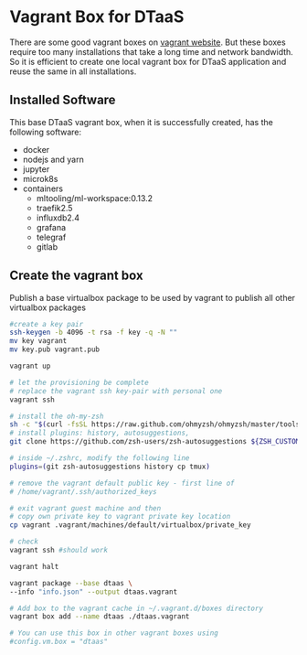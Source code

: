 # Vagrant Box for DTaaS

There are some good vagrant boxes on [vagrant website](https://app.vagrantup.com/boxes/search). But these boxes require too many installations that take a long time and network bandwidth. So it is efficient to create one local vagrant box for DTaaS application and reuse the same in all installations.

## Installed Software

This base DTaaS vagrant box, when it is successfully created, has the following software:

* docker
* nodejs and yarn
* jupyter
* microk8s
* containers
  * mltooling/ml-workspace:0.13.2
  * traefik2.5
  * influxdb2.4
  * grafana
  * telegraf
  * gitlab

## Create the vagrant box

Publish a base virtualbox package to be used by
vagrant to publish all other virtualbox packages

```bash
#create a key pair
ssh-keygen -b 4096 -t rsa -f key -q -N ""
mv key vagrant
mv key.pub vagrant.pub

vagrant up

# let the provisioning be complete
# replace the vagrant ssh key-pair with personal one
vagrant ssh

# install the oh-my-zsh
sh -c "$(curl -fsSL https://raw.github.com/ohmyzsh/ohmyzsh/master/tools/install.sh)"
# install plugins: history, autosuggestions, 
git clone https://github.com/zsh-users/zsh-autosuggestions ${ZSH_CUSTOM:-~/.oh-my-zsh/custom}/plugins/zsh-autosuggestions

# inside ~/.zshrc, modify the following line
plugins=(git zsh-autosuggestions history cp tmux)

# remove the vagrant default public key - first line of 
# /home/vagrant/.ssh/authorized_keys

# exit vagrant guest machine and then
# copy own private key to vagrant private key location
cp vagrant .vagrant/machines/default/virtualbox/private_key

# check
vagrant ssh	#should work

vagrant halt

vagrant package --base dtaas \
--info "info.json" --output dtaas.vagrant

# Add box to the vagrant cache in ~/.vagrant.d/boxes directory
vagrant box add --name dtaas ./dtaas.vagrant

# You can use this box in other vagrant boxes using
#config.vm.box = "dtaas"
```
